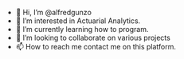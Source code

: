 - 👋 Hi, I’m @alfredgunzo
- 👀 I’m interested in Actuarial Analytics.
- 🌱 I’m currently learning how to program.
- 💞️ I’m looking to collaborate on various projects
- 📫 How to reach me contact me on this platform.

<!---
alfredgunzo/alfredgunzo is a ✨ special ✨ repository because its `README.md` (this file) appears on your GitHub profile.
You can click the Preview link to take a look at your changes.
--->

